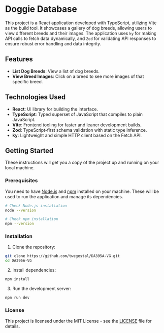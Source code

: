 # Doggie Database

This project is a React application developed with TypeScript, utilizing Vite as the build tool. It showcases a gallery of dog breeds, allowing users to view different breeds and their images. The application uses `ky` for making API calls to fetch data dynamically, and `Zod` for validating API responses to ensure robust error handling and data integrity.

## Features

- **List Dog Breeds**: View a list of dog breeds.
- **View Breed Images**: Click on a breed to see more images of that specific breed.

## Technologies Used

- **React**: UI library for building the interface.
- **TypeScript**: Typed superset of JavaScript that compiles to plain JavaScript.
- **Vite**: Frontend tooling for faster and leaner development builds.
- **Zod**: TypeScript-first schema validation with static type inference.
- **ky**: Lightweight and simple HTTP client based on the Fetch API.

## Getting Started

These instructions will get you a copy of the project up and running on your local machine.

### Prerequisites

You need to have [Node.js](https://nodejs.org/) and [npm](https://www.npmjs.com/) installed on your machine. These will be used to run the application and manage its dependencies.

```bash
# Check Node.js installation
node --version

# Check npm installation
npm --version
```

### Installation

1. Clone the repository:

```bash
git clone https://github.com/twegestal/DA395A-VG.git
cd DA395A-VG
```

2. Install dependencies:

```bash
npm install
```

3. Run the development server:

```bash
npm run dev
```

### License

This project is licensed under the MIT License - see the [LICENSE](LICENSE) file for details.
